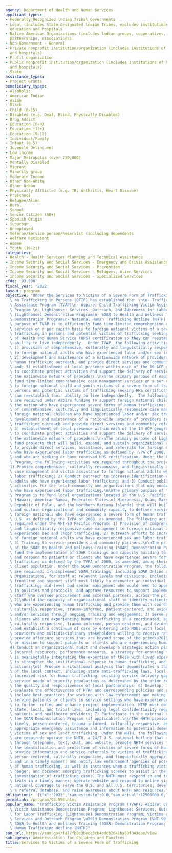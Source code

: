 ```yaml
---
agency: Department of Health and Human Services
applicant_types:
- Federally Recognized lndian Tribal Governments
- Local (includes State-designated lndian Tribes, excludes institutions of higher
  education and hospitals
- Native American Organizations (includes lndian groups, cooperatives, corporations,
  partnerships, associations)
- Non-Government - General
- Private nonprofit institution/organization (includes institutions of higher education
  and hospitals)
- Profit organization
- Public nonprofit institution/organization (includes institutions of higher education
  and hospitals)
- State
assistance_types:
- Project Grants
beneficiary_types:
- Alcoholic
- American Indian
- Asian
- Black
- Child (6-15)
- Disabled (e.g. Deaf, Blind, Physically Disabled)
- Drug Addict
- Education (0-8)
- Education (13+)
- Education (9-12)
- Individual/Family
- Infant (0-5)
- Juvenile Delinquent
- Low Income
- Major Metropolis (over 250,000)
- Mentally Disabled
- Migrant
- Minority group
- Moderate Income
- Other Non-White
- Other Urban
- Physically Afflicted (e.g. TB, Arthritis, Heart Disease)
- Preschool
- Refugee/Alien
- Rural
- School
- Senior Citizen (60+)
- Spanish Origin
- Suburban
- Unemployed
- Veteran/Service person/Reservist (including dependents
- Welfare Recipient
- Women
- Youth (16-21)
categories:
- Health - Health Services Planning and Technical Assistance
- Income Security and Social Services - Emergency and Crisis Assistance
- Income Security and Social Services - Prevention
- Income Security and Social Services - Refugees, Alien Services
- Income Security and Social Services - Specialized Services
cfda: '93.598'
fiscal_year: '2022'
layout: program
objective: "Under the Services to Victims of a Severe Form of Trafficking, the Office\
  \ on Trafficking in Persons (OTIP) has established the: \n\n- Trafficking Victim\
  \ Assistance Program (TVAP)\n- Aspire: Child Trafficking Victim Assistance Demonstration\
  \ Program \n- Lighthouse: Services, Outreach, and Awareness for Labor Trafficking\
  \ (Lighthouse) Demonstration Program\n- SOAR to Health and Wellness Training (SOAR)\
  \ Demonstration Program\n- National Human Trafficking Hotline (NHTH) \n\nThe primary\
  \ purpose of TVAP is to efficiently fund time-limited comprehensive case management\
  \ services on a per capita basis to foreign national victims of a severe form of\
  \ trafficking in persons and potential victims of trafficking seeking the U.S. Department\
  \ of Health and Human Service (HHS) certification so they can reestablish their\
  \ ability to live independently.  Under TVAP, the following activities are required:\
  \ 1) provision of comprehensive, culturally and linguistically responsive case management\
  \ to foreign national adults who have experienced labor and/or sex trafficking;\
  \ 2) development and maintenance of a nationwide network of providers to conduct\
  \ human trafficking outreach, and provide direct services and community referrals,\
  \ and; 3) establishment of local presence within each of the 10 ACF geographic regions\
  \ to coordinate project activities and support the delivery of services through\
  \ the nationwide network of providers.\n\nThe primary purpose of Aspire is to efficiently\
  \ fund time-limited comprehensive case management services on a per capita basis\
  \ to foreign national child and youth victims of a severe form of trafficking in\
  \ persons and potential victims of trafficking seeking HHS certification so they\
  \ can reestablish their ability to live independently.  The following activities\
  \ are required under Aspire funding to support foreign national children across\
  \ the nation who have experienced severe forms of human trafficking: 1) provision\
  \ of comprehensive, culturally and linguistically responsive case management to\
  \ foreign national children who have experienced labor and/or sex trafficking; 2)\
  \ development and maintenance of a nationwide network of providers to conduct human\
  \ trafficking outreach and provide direct services and community referrals; and\
  \ 3) establishment of local presence within each of the 10 ACF geographic regions\
  \ to coordinate project activities and support the delivery of services through\
  \ the nationwide network of providers.\n\nThe primary purpose of Lighthouse is to\
  \ fund projects that will build, expand, and sustain organizational and local capacity\
  \ to provide direct services, assistance, and referrals for foreign national adults\
  \ who have experienced labor trafficking as defined by TVPA of 2000, as amended,\
  \ and who are seeking or have received HHS certification. Under the Lighthouse Demonstration\
  \ Program, the following activities are required throughout the project period:\n\
  1) Provide comprehensive, culturally responsive, and linguistically appropriate\
  \ case management and victim assistance to foreign national adults who have experienced\
  \ labor trafficking; 2) Conduct outreach to increase identification of foreign national\
  \ adults who have experienced labor trafficking; and 3) Conduct public awareness\
  \ activities for the local community and organizations that may encounter individuals\
  \ who have experienced labor trafficking.\n\nThe primary purpose of the VHT-SO Pacific\
  \ Program is to fund local organizations located in the U.S. Pacific territories\
  \ (Hawaii, American Samoa, Federated States of Micronesia, Guam, Marshall Islands,\
  \ Republic of Palau, and the Northern Mariana Islands) that will build, expand,\
  \ and sustain organizational and community capacity to deliver services to adult\
  \ foreign nationals who have experienced a severe form of human trafficking in the\
  \ U.S. as defined by the TVPA of 2000, as amended. The following activities are\
  \ required under the VHT-SO Pacific Program: 1) Provision of comprehensive, culturally\
  \ and linguistically responsive case management to foreign national adults who have\
  \ experienced sex and labor trafficking; 2) Outreach efforts to increase identification\
  \ of foreign national adults who have experienced sex and labor trafficking; and\
  \ 3) Training to service providers and community partners.\n\nThe primary purpose\
  \ of the SOAR to Health and Wellness Training (SOAR) Demonstration Program is to\
  \ fund the implementation of SOAR trainings and capacity building to identify, treat,\
  \ and respond to patients or clients who have experienced severe forms of human\
  \ trafficking as defined by the TVPA of 2000, as amended, among their patient or\
  \ client population. Under the SOAR Demonstration Program, the following activities\
  \ are required: 1)\nImplement SOAR trainings, including SOAR Online and SOAR for\
  \ Organizations, for staff at relevant levels and divisions, including at a minimum\
  \ frontline and support staff most likely to encounter an individual who has experienced\
  \ trafficking; mid-level and senior management who would need to approve changes\
  \ in policies and protocols, and approve resources to support implementation; and\
  \ staff who oversee procurement and external partners, across the prime\u2019s organization;\
  \ 2)\nBuild the capacity of organizational staff to identify patients or clients\
  \ who are experiencing human trafficking and provide them with coordinated, age-appropriate,\
  \ culturally responsive, trauma-informed, patient-centered, and evidence-based care\
  \ and/or services through ongoing training and engagement; 3) Serve patients or\
  \ clients who are experiencing human trafficking in a coordinated, age-appropriate,\
  \ culturally responsive, trauma-informed, person-centered, and evidence-based way\
  \ and establish a continuum of care by entering into MOUs with local direct service\
  \ providers and multidisciplinary stakeholders willing to receive referrals and\
  \ provide aftercare services that are beyond scope of the prime\u2019s capacity\
  \ or mission to support patients or clients who are experiencing human trafficking;\n\
  4) Conduct an organizational audit and develop a strategic action plan that identifies\
  \ internal resources, performance measures, a strategy for ensuring the organization\
  \ is meaningfully integrating the expertise of those with lived experience, commitments\
  \ to strengthen the institutional response to human trafficking, and other related\
  \ actions;\n5) Produce a situational analysis that demonstrates a thorough understanding\
  \ of the local context, including state anti-trafficking laws, local economies with\
  \ increased risk for human trafficking, existing service delivery gaps, risks and\
  \ service needs of priority populations as determined by the prime recipients, and\
  \ the quality and responsiveness of local partnerships; 6) Develop, implement, and\
  \ evaluate the effectiveness of HTRP and corresponding policies and procedures that\
  \ include best practices for working with law enforcement and making referrals when\
  \ serving patients or clients in service settings who have experienced human trafficking\
  \ to further refine and enhance project implementation. HTRP must comply with federal,\
  \ state, local, and tribal laws, including legal confidentiality requirements for\
  \ patients and healthcare providers; 7) Participate in the external evaluation of\
  \ the SOAR Demonstration Program (if applicable).\n\nThe NHTH provides 24/7, yearlong,\
  \ timely, person-centered, trauma-informed, culturally responsive, and linguistically\
  \ appropriate emergency assistance and information to potential domestic and foreign\
  \ victims of sex and labor trafficking. Under the NHTH, the following activities\
  \ are required: operate the NHTH, a 24/7 U.S. national hotline that receives signals\
  \ through telephone, text, chat, and website; promote NHTH services to increase\
  \ the identification and protection of victims of severe forms of human trafficking;\
  \ provide information and service referrals to victims of trafficking using a trauma-informed,\
  \ person-centered, culturally responsive, and linguistically appropriate approach,\
  \ and in a timely manner; and notify law enforcement agencies of potential cases\
  \ of human trafficking, as well as instances when a trafficking victim is in imminent\
  \ danger, and document emerging trafficking schemes to assist in the detection and\
  \ investigation of trafficking cases. The NHTH must respond to and track calls and\
  \ texts in a timely manner; operate website and respond to online signals; maintain\
  \ national coverage to serve the U.S. and all U.S. territories; develop and maintain\
  \ a referral database; and raise awareness about NHTH and resources."
obligations: '[{"x":"2022","sam_estimate":0.0,"sam_actual":12500000.0,"usa_spending_actual":11644966.39},{"x":"2023","sam_estimate":13000000.0,"sam_actual":0.0,"usa_spending_actual":6663405.0},{"x":"2024","sam_estimate":12500000.0,"sam_actual":0.0,"usa_spending_actual":0.0}]'
permalink: /program/93.598.html
popular_name: "Trafficking Victim Assistance Program (TVAP); Aspire: Child Trafficking\
  \ Victim Assistance Demonstration Program; Lighthouse: Services, Outreach, and Awareness\
  \ for Labor Trafficking (Lighthouse) Demonstration Program; Victims of Human Trafficking\
  \ Services and Outreach Program \u2013 Demonstration Program (VHT-SO Pacific Program);\
  \ SOAR to Health and Wellness Training (SOAR) Demonstration Program; and the National\
  \ Human Trafficking Hotline (NHTH)"
sam_url: https://sam.gov/fal/fb0c3becc3cb4edcb2641ba69f043eae/view
sub-agency: Administration for Children and Families
title: Services to Victims of a Severe Form of Trafficking
---
```

